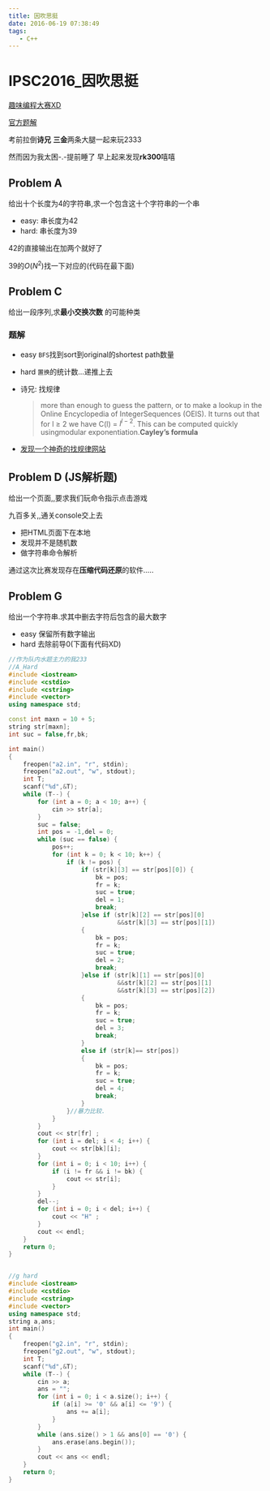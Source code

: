 ```yaml
---
title: 因吹思挺
date: 2016-06-19 07:38:49
tags:
   - C++
---
```


# IPSC2016_因吹思挺

[趣味编程大赛XD](https://ipsc.ksp.sk/2016/problems)

[官方题解](https://ipsc.ksp.sk/2016/public/booklet-draft1.pdf)

考前拉倒**诗兄** **三金**两条大腿一起来玩2333

然而因为我太困-.-提前睡了 早上起来发现**rk300**嘻嘻

<!-- more -->



## Problem A

给出十个长度为4的字符串,求一个包含这十个字符串的一个串

- easy: 串长度为42
- hard: 串长度为39



42的直接输出在加两个就好了

39的$O(N^2)$找一下对应的(代码在最下面)



## Problem C

给出一段序列,求**最小交换次数** 的可能种类



### 题解

- easy `BFS`找到sort到original的shortest path数量
- hard `置换`的统计数...递推上去


- 诗兄: 找规律

  > more than enough to guess the pattern, or to make a lookup in the Online Encyclopedia of IntegerSequences (OEIS). It turns out that for l ≥ 2 we have C(l) = ${l}^{l−2}$. This can be computed quickly usingmodular exponentiation.**Cayley’s formula**


- [发现一个神奇的找规律网站](https://oeis.org/)



## Problem D (JS解析题)

给出一个页面,,要求我们玩命令指示点击游戏

九百多关,,通关console交上去



- 把HTML页面下在本地
- 发现并不是随机数
- 做字符串命令解析

通过这次比赛发现存在**压缩代码还原**的软件.....



## Problem G

给出一个字符串.求其中删去字符后包含的最大数字



- easy 保留所有数字输出
- hard 去除前导0(下面有代码XD)



```c++
//作为队内水题主力的我233
//A_Hard
#include <iostream>
#include <cstdio>
#include <cstring>
#include <vector>
using namespace std;

const int maxn = 10 + 5;
string str[maxn];
int suc = false,fr,bk;

int main()
{
    freopen("a2.in", "r", stdin);
    freopen("a2.out", "w", stdout);
    int T;
    scanf("%d",&T);
    while (T--) {
        for (int a = 0; a < 10; a++) {
            cin >> str[a];
        }
        suc = false;
        int pos = -1,del = 0;
        while (suc == false) {
            pos++;
            for (int k = 0; k < 10; k++) {
                if (k != pos) {
                    if (str[k][3] == str[pos][0]) {
                        bk = pos;
                        fr = k;
                        suc = true;
                        del = 1;
                        break;
                    }else if (str[k][2] == str[pos][0]
                              &&str[k][3] == str[pos][1])
                    {
                        bk = pos;
                        fr = k;
                        suc = true;
                        del = 2;
                        break;
                    }else if (str[k][1] == str[pos][0]
                              &&str[k][2] == str[pos][1]
                              &&str[k][3] == str[pos][2])
                    {
                        bk = pos;
                        fr = k;
                        suc = true;
                        del = 3;
                        break;
                    }
                    else if (str[k]== str[pos])
                    {
                        bk = pos;
                        fr = k;
                        suc = true;
                        del = 4;
                        break;
                    }
                }//暴力比较.
            }
        }
        cout << str[fr] ;
        for (int i = del; i < 4; i++) {
            cout << str[bk][i];
        }
        for (int i = 0; i < 10; i++) {
            if (i != fr && i != bk) {
                cout << str[i];
            }
        }
        del--;
        for (int i = 0; i < del; i++) {
            cout << "H" ;
        }
        cout << endl;
    }
    return 0;
}


//g hard 
#include <iostream>
#include <cstdio>
#include <cstring>
#include <vector>
using namespace std;
string a,ans;
int main()
{
    freopen("g2.in", "r", stdin);
    freopen("g2.out", "w", stdout);
    int T;
    scanf("%d",&T);
    while (T--) {
        cin >> a;
        ans = "";
        for (int i = 0; i < a.size(); i++) {
            if (a[i] >= '0' && a[i] <= '9') {
                ans += a[i];
            }
        }
        while (ans.size() > 1 && ans[0] == '0') {
            ans.erase(ans.begin());
        }
        cout << ans << endl;
    }
    return 0;
}
```

